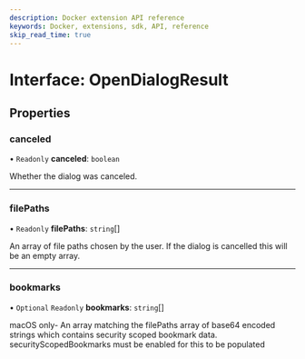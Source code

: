```yaml
---
description: Docker extension API reference
keywords: Docker, extensions, sdk, API, reference
skip_read_time: true
---
```


# Interface: OpenDialogResult

## Properties

### canceled

• `Readonly` **canceled**: `boolean`

Whether the dialog was canceled.

___

### filePaths

• `Readonly` **filePaths**: `string`[]

An array of file paths chosen by the user. If the dialog is cancelled this will be an empty array.

___

### bookmarks

• `Optional` `Readonly` **bookmarks**: `string`[]

macOS only- An array matching the filePaths array of base64 encoded strings which contains security scoped bookmark data. securityScopedBookmarks must be enabled for this to be populated
